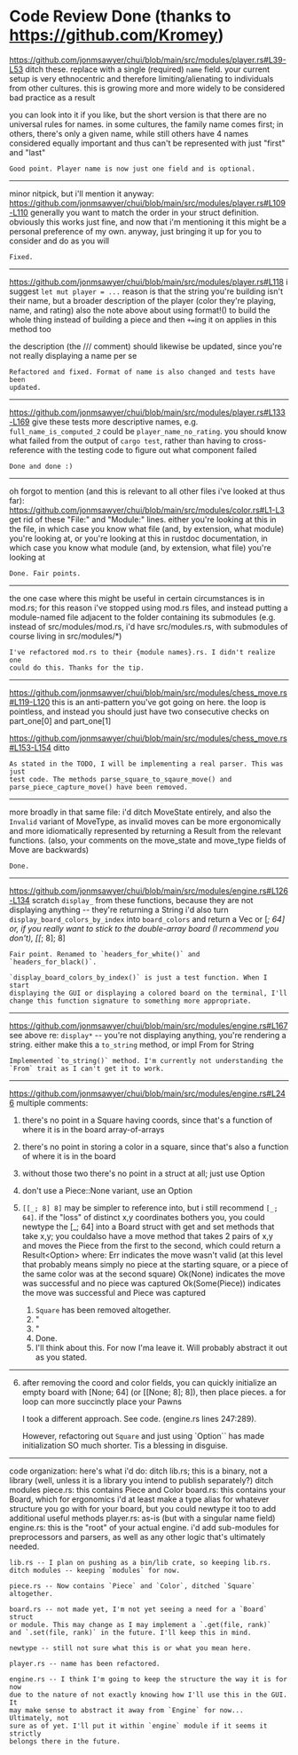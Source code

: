 Code Review Done (thanks to https://github.com/Kromey)
======================================================

https://github.com/jonmsawyer/chui/blob/main/src/modules/player.rs#L39-L53
ditch these. replace with a single (required) `name` field. your current setup
is very ethnocentric and therefore limiting/alienating to individuals from
other cultures. this is growing more and more widely to be considered bad
practice as a result

you can look into it if you like, but the short version is that there are no
universal rules for names. in some cultures, the family name comes first; in
others, there's only a given name, while still others have 4 names considered
equally important and thus can't be represented with just "first" and "last"

    Good point. Player name is now just one field and is optional.


-------------------------------------------------------------------------------

minor nitpick, but i'll mention it anyway:
https://github.com/jonmsawyer/chui/blob/main/src/modules/player.rs#L109-L110
generally you want to match the order in your struct definition. obviously
this works just fine, and now that i'm mentioning it this might be a personal 
preference of my own. anyway, just bringing it up for you to consider and do
as you will

    Fixed.

-------------------------------------------------------------------------------

https://github.com/jonmsawyer/chui/blob/main/src/modules/player.rs#L118
i suggest `let mut player = ...`
reason is that the string you're building isn't their name, but a broader
description of the player (color they're playing, name, and rating)
also the note above about using format!() to build the whole thing instead of
building a piece and then `+=`ing it on applies in this method too

the description (the /// comment) should likewise be updated, since you're not
really displaying a name per se

    Refactored and fixed. Format of name is also changed and tests have been
    updated.

-------------------------------------------------------------------------------

https://github.com/jonmsawyer/chui/blob/main/src/modules/player.rs#L133-L169
give these tests more descriptive names, e.g. `full_name_is_computed_2` could
be `player_name_no_rating`. you should know what failed from the output of
`cargo test`, rather than having to cross-reference with the testing code to
figure out what component failed

    Done and done :)

-------------------------------------------------------------------------------

oh forgot to mention (and this is relevant to all other files i've looked at
thus far):
https://github.com/jonmsawyer/chui/blob/main/src/modules/color.rs#L1-L3
get rid of these "File:" and "Module:" lines. either you're looking at this in
the file, in which case you know what file (and, by extension, what module)
you're looking at, or you're looking at this in rustdoc documentation, in
which case you know what module (and, by extension, what file) you're looking
at

    Done. Fair points.

-------------------------------------------------------------------------------

the one case where this might be useful in certain circumstances is in mod.rs;
for this reason i've stopped using mod.rs files, and instead putting a
module-named file adjacent to the folder containing its submodules (e.g.
instead of src/modules/mod.rs, i'd have src/modules.rs, with submodules of
course living in src/modules/*)

    I've refactored mod.rs to their {module names}.rs. I didn't realize one
    could do this. Thanks for the tip.

-------------------------------------------------------------------------------

https://github.com/jonmsawyer/chui/blob/main/src/modules/chess_move.rs#L119-L120
this is an anti-pattern you've got going on here. the loop is pointless, and
instead you should just have two consecutive checks on part_one[0] and
part_one[1]

https://github.com/jonmsawyer/chui/blob/main/src/modules/chess_move.rs#L153-L154
ditto

    As stated in the TODO, I will be implementing a real parser. This was just
    test code. The methods parse_square_to_sqaure_move() and
    parse_piece_capture_move() have been removed.

-------------------------------------------------------------------------------

more broadly in that same file:
i'd ditch MoveState entirely, and also the `Invalid` variant of MoveType, as
invalid moves can be more ergonomically and more idiomatically represented by
returning a Result from the relevant functions.
(also, your comments on the move_state and move_type fields of Move are
backwards)

    Done.

-------------------------------------------------------------------------------

https://github.com/jonmsawyer/chui/blob/main/src/modules/engine.rs#L126-L134
scratch `display_` from these functions, because they are not displaying
anything -- they're returning a String
i'd also turn `display_board_colors_by_index` into `board_colors` and return a
Vec or [_; 64] or, if you really want to stick to the double-array board (I
recommend you don't), [[_; 8]; 8]

    Fair point. Renamed to `headers_for_white()` and `headers_for_black()`.

    `display_board_colors_by_index()` is just a test function. When I start
    displaying the GUI or displaying a colored board on the terminal, I'll
    change this function signature to something more appropriate.

-------------------------------------------------------------------------------

https://github.com/jonmsawyer/chui/blob/main/src/modules/engine.rs#L167
see above re: `display*` -- you're not displaying anything, you're rendering a
string. either make this a `to_string` method, or 
impl From<Engine> for String

    Implemented `to_string()` method. I'm currently not understanding the
    `From` trait as I can't get it to work.

-------------------------------------------------------------------------------

https://github.com/jonmsawyer/chui/blob/main/src/modules/engine.rs#L246
multiple comments:
1. there's no point in a Square having coords, since that's a function of
where it is in the board array-of-arrays
2. there's no point in storing a color in a square, since that's also a
function of where it is in the board
3. without those two there's no point in a struct at all; just use
Option<Piece>
4. don't use a Piece::None variant, use an Option<Piece>
5. `[[_; 8] 8]` may be simpler to reference into, but i still recommend
`[_; 64]`.
if the "loss" of distinct x,y coordinates bothers you, you could newtype the
[_; 64] into a Board struct with get and set methods that take x,y; you
couldalso have a move method that takes 2 pairs of x,y and moves the Piece
from the first to the second, which could return a Result<Option<Piece>> where:
Err indicates the move wasn't valid (at this level that probably means simply
no piece at the starting square, or a piece of the same color was at the
second square)
Ok(None) indicates the move was successful and no piece was captured
Ok(Some(Piece)) indicates the move was successful and Piece was captured

    1. `Square` has been removed altogether.
    2. "
    3. "
    4. Done.
    5. I'll think about this. For now I'ma leave it. Will probably abstract
    it out as you stated.

-------------------------------------------------------------------------------

6) after removing the coord and color fields, you can quickly initialize an
empty board with [None; 64] (or [[None; 8]; 8]), then place pieces. a for loop
can more succinctly place your Pawns

    I took a different approach. See code. (engine.rs lines 247:289).

    However, refactoring out `Square` and just using `Option<Piece>`` has made
    initialization SO much shorter. Tis a blessing in disguise.

-------------------------------------------------------------------------------

code organization: here's what i'd do:
ditch lib.rs; this is a binary, not a library (well, unless it is a library
you intend to publish separately?)
ditch modules
piece.rs: this contains Piece and Color
board.rs: this contains your Board, which for ergonomics i'd at least make a
type alias for whatever structure you go with for your board, but you could
newtype it too to add additional useful methods
player.rs: as-is (but with a singular name field)
engine.rs: this is the "root" of your actual engine. i'd add sub-modules for
preprocessors and parsers, as well as any other logic that's ultimately needed.

    lib.rs -- I plan on pushing as a bin/lib crate, so keeping lib.rs.
    ditch modules -- keeping `modules` for now.

    piece.rs -- Now contains `Piece` and `Color`, ditched `Square` altogether.
    
    board.rs -- not made yet, I'm not yet seeing a need for a `Board` struct
    or module. This may change as I may implement a `.get(file, rank)`
    and `.set(file, rank)` in the future. I'll keep this in mind.

    newtype -- still not sure what this is or what you mean here.

    player.rs -- name has been refactored.

    engine.rs -- I think I'm going to keep the structure the way it is for now
    due to the nature of not exactly knowing how I'll use this in the GUI. It
    may make sense to abstract it away from `Engine` for now... Ultimately, not
    sure as of yet. I'll put it within `engine` module if it seems it strictly
    belongs there in the future.
